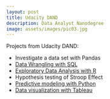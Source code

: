 ```yaml
---
layout: post
title: Udacity DAND
description: Data Analyst Nanodegree
image: assets/images/pic03.jpg
---
```


<!-- 
![test image]({{ site.url | absolute_path}}/assets/images/pic03.jpg)
-->

Projects from Udacity DAND:
* Investigate a data set with Pandas
* [Data Wrangling with SQL](/udacity_dand_p2_openstreetmap/)
* [Exploratory Data Analysis with R](/udacity_dand_p3_exploresummarizebigmart/)
* Hypothesis testing of Stroop Effect
* [Predictive modeling with Python](/udacity_dand_p5_frauddetection/)
* [Data visualization with Tableau](https://public.tableau.com/profile/shuyu.wang#!/vizhome/Tableau_Superstore_Sales_201712141620/Sales_Forcast)